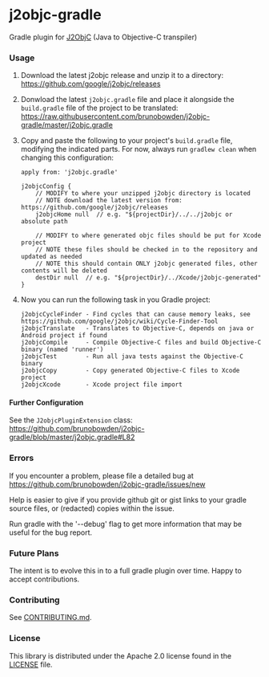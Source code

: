 # j2objc-gradle
Gradle plugin for [J2ObjC](https://github.com/google/j2objc) (Java to Objective-C transpiler)

### Usage

1. Download the latest j2objc release and unzip it to a directory: https://github.com/google/j2objc/releases
1. Donwload the latest ``j2objc.gradle`` file and place it alongside the ``build.gradle`` file of the project to be translated:  https://raw.githubusercontent.com/brunobowden/j2objc-gradle/master/j2objc.gradle
1. Copy and paste the following to your project's ``build.gradle`` file, modifying the indicated parts. For now, always run ``gradlew clean`` when changing this configuration:

    ```
    apply from: 'j2objc.gradle'
    
    j2objcConfig {
        // MODIFY to where your unzipped j2objc directory is located
        // NOTE download the latest version from: https://github.com/google/j2objc/releases
        j2objcHome null  // e.g. "${projectDir}/../../j2objc or absolute path

        // MODIFY to where generated objc files should be put for Xcode project
        // NOTE these files should be checked in to the repository and updated as needed
        // NOTE this should contain ONLY j2objc generated files, other contents will be deleted
        destDir null  // e.g. "${projectDir}/../Xcode/j2objc-generated"
    }
    ```
4. Now you can run the following task in you Gradle project: 

    ```
    j2objcCycleFinder - Find cycles that can cause memory leaks, see https://github.com/google/j2objc/wiki/Cycle-Finder-Tool
    j2objcTranslate   - Translates to Objective-C, depends on java or Android project if found
    j2objcCompile     - Compile Objective-C files and build Objective-C binary (named 'runner')
    j2objcTest        - Run all java tests against the Objective-C binary
    j2objcCopy        - Copy generated Objective-C files to Xcode project
    j2objcXcode       - Xcode project file import
    ```

#### Further Configuration

See the ```J2objcPluginExtension``` class: https://github.com/brunobowden/j2objc-gradle/blob/master/j2objc.gradle#L82

### Errors
If you encounter a problem, please file a detailed bug at https://github.com/brunobowden/j2objc-gradle/issues/new

Help is easier to give if you provide github git or gist links to your gradle source files, or (redacted) copies within the issue.

Run gradle with the '--debug' flag to get more information that may be useful for the bug report.

### Future Plans

The intent is to evolve this in to a full gradle plugin over time. Happy to accept contributions.

### Contributing
See [CONTRIBUTING.md](CONTRIBUTING.md#quick-start).

### License

This library is distributed under the Apache 2.0 license found in the
[LICENSE](./LICENSE) file.
